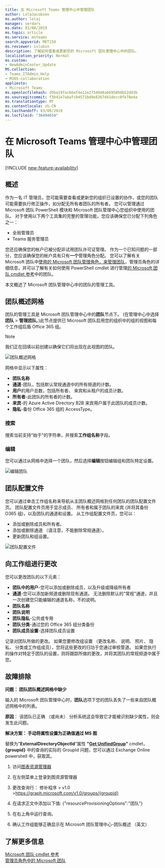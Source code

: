```yaml
---
title: 在 Microsoft Teams 管理中心中管理团队
author: LolaJacobsen
ms.author: lolaj
manager: serdars
ms.date: 03/08/2019
ms.topic: article
ms.service: msteams
search.appverid: MET150
ms.reviewer: islubin
description: 了解如何查看或更新您的 Microsoft 团队管理中心中的团队。
localization_priority: Normal
ms.custom:
- NewAdminCenter_Update
MS.collection:
- Teams_ITAdmin_Help
- M365-collaboration
appliesto:
- Microsoft Teams
ms.openlocfilehash: d5ba19fac66ef4e12e2734948a6695894b52dd3b
ms.sourcegitcommit: f3b41e7abafc84571bd9e8267d41decc0fe78e4a
ms.translationtype: MT
ms.contentlocale: zh-CN
ms.lasthandoff: 03/08/2019
ms.locfileid: "30494034"
---
```

<a name="manage-teams-in-the-microsoft-teams-admin-center"></a>在 Microsoft Teams 管理中心中管理团队
==========================================

[!INCLUDE [new-feature-availability](includes/new-feature-availability.md)]

## <a name="overview"></a>概述

作为一名 IT 管理员，您可能需要查看或更新您的组织已设置的协作，或您的团队可能需要执行修正操作，如分配无所有者团队的所有者。 您可以管理通过 Microsoft 团队 PowerShell 模块和 Microsoft 团队管理中心您组织中使用的团队。 对于使用以下两个工具集的完整的管理功能，您应该确保您已分配下列角色之一：

- 全局管理员
- Teams 服务管理员

您还应确保您的帐户已被分配非试用团队许可证管理。 作为一个已知问题的一部分，您应该确保您的帐户具有只有**一个**管理角色分配。  您可以了解有关 Microsoft 团队中[使用的 Microsoft 团队管理角色，来管理团队](using-admin-roles.md)，管理员角色的详细信息，并可以了解有关如何使用 PowerShell cmdlet 进行管理[的 Microsoft 团队 cmdlet 参考](https://docs.microsoft.com/powershell/teams/?view=teams-ps)中的团队。  

本文概述了 Microsoft 团队管理中心中的团队的管理工具。

## <a name="teams-overview-grid"></a>团队概述网格

团队的管理工具是 Microsoft 团队管理中心中的**团队**节点下。 (在管理中心中选择**团队** > **管理团队**。)此节点提供已 Microsoft 团队启用您的组织中的组的视图和每个工作组后盾 Office 365 组。

> [!NOTE]
> 我们正在回填以前创建以确保它们将出现在此视图的团队。

![团队概述网格](media/manage-teams-in-modern-portal-image1.png)  

网格中显示以下属性：

- **团队名称**
- **通道**-团队，包括默认常规通道中的所有频道的计数。
- **用户**的用户总数，包括所有者、 来宾和从租户的成员计数。
- **所有者**-此团队的所有者的计数。
- **来宾**-的 Azure Active Directory B2B 来宾用户属于此团队的成员计数。
- **隐私**-备份 Office 365 组的 AccessType。

### <a name="search"></a>搜索

搜索当前支持"始于"的字符串，并搜索**工作组名称**字段。

### <a name="edit"></a>编辑

您可以通过从网格中选择一个团队，然后选择**编辑**按钮编辑组和团队特定设置。

![编辑团队](media/manage-teams-in-modern-portal-image2.png)

## <a name="team-profile"></a>团队配置文件

您可以通过单击工作组名称来导航从主团队概述网格到任何团队的团队配置文件页。 团队配置文件页用于显示成员、 所有者和属于团队的来宾 (并将其备份 O365 组)，以及团队的通道和设置。 从工作组配置文件页，您可以：

- 添加或删除成员和所有者。
- 添加或删除通道 （请注意，不能删除常规通道）。
- 更新团队和组设置。
 
![团队配置文件](media/manage-teams-in-modern-portal-image3.png)

## <a name="making-changes-to-teams"></a>向工作组进行更改

您可以更改团队的以下元素：
- **团队中的用户**-您可以添加或删除成员，以及升级或降级所有者
- **通道**-您可以添加新频道或删除现有通道。  无法删除默认的"常规"通道，并且一次创建您只能编辑的通道名称，不的说明。
- **团队名称**
- **团队说明**
- **团队隐私**-公共或专用
- **团队分类**-通过您的 Office 365 组分类备份
- **团队成员设置**-选择团队成员设置


记录对团队所做的更改。 如果您要修改组设置 （更改名称、 说明、 照片、 隐私、 分类或工作组成员），您将这些更改的归功于您通过审核管道。 如果您执行的操作对特定于团队的设置，则将跟踪所做的更改，并将其团队的常规频道中属于您。

## <a name="troubleshooting"></a>故障排除

**问题： 团队团队概述网格中缺少**

输入的 Microsoft 团队管理中心时，**团队**选项下您的团队丢失了一些来自团队概述网格中的列表。

**原因**： 该团队已正确 （或尚未） 分析系统这会导致它才能被识别缺少属性，则会发生此问题。

**解决方案： 手动将属性设置为正确值通过 MS 图**

替换为"**ExternalDirectoryObjectId**"属性 **"[Get UnifiedGroup](https://docs.microsoft.com/en-us/powershell/module/exchange/users-and-groups/get-unifiedgroup?view=exchange-ps)"** cmdlet， **{groupid}** 中的查询的实际的 GroupId 问题，您可以通过 Exchange Online powershell 中，获取其。

1. 访问[图表资源管理器](https://developer.microsoft.com/en-us/graph/graph-explorer)

2. 在左侧菜单上登录到图资源管理器

3. 更改查询行： 修补程序 > v1.0 >https://graph.microsoft.com/v1.0/groups/{groupid}

4. 在请求正文中添加以下值: {"resourceProvisioningOptions":"团队"}

5. 在右上角中运行查询。

6. 确认工作组能够正确显示在 Microsoft 团队管理中心-团队概述 （英文）


## <a name="learn-more"></a>了解更多信息

[Microsoft 团队 cmdlet 参考](https://docs.microsoft.com/powershell/teams/?view=teams-ps)  
[管理员角色中的 Microsoft 团队](using-admin-roles.md)
<!--
[Plan for Teams Lifecycle Management](plan-for-teams-lifecycle-management.md)
-->

